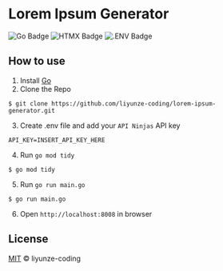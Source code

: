 # Lorem Ipsum Generator

![Go Badge](https://img.shields.io/badge/Go-00ADD8?logo=go&logoColor=fff&style=for-the-badge)
![HTMX Badge](https://img.shields.io/badge/HTMX-3366CC?style=for-the-badge&logo=htmx&logoColor=white)
![.ENV Badge](https://img.shields.io/badge/.ENV-ECD53F?logo=dotenv&logoColor=000&style=for-the-badge)

## How to use

1. Install [Go](https://golang.google.cn/)
2. Clone the Repo
```
$ git clone https://github.com/liyunze-coding/lorem-ipsum-generator.git
```

3. Create .env file and add your `API Ninjas` API key
```
API_KEY=INSERT_API_KEY_HERE
```

4. Run `go mod tidy`
```
$ go mod tidy
```

5. Run `go run main.go`
```
$ go run main.go
```

6. Open `http://localhost:8008` in browser

## License

[MIT](LICENSE) © liyunze-coding
